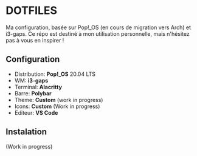 # DOTFILES

Ma configuration, basée sur Pop!_OS (en cours de migration vers Arch) et i3-gaps. Ce répo est destiné à mon utilisation personnelle, mais n'hésitez pas à vous en inspirer !

## Configuration

- Distribution: **Pop!_OS** 20.04 LTS
- WM: **i3-gaps**
- Terminal: **Alacritty**
- Barre: **Polybar**
- Theme: **Custom** (work in progress)
- Icons: **Custom** (Work in progress)
- Editeur: **VS Code**

## Instalation

(Work in progress)
